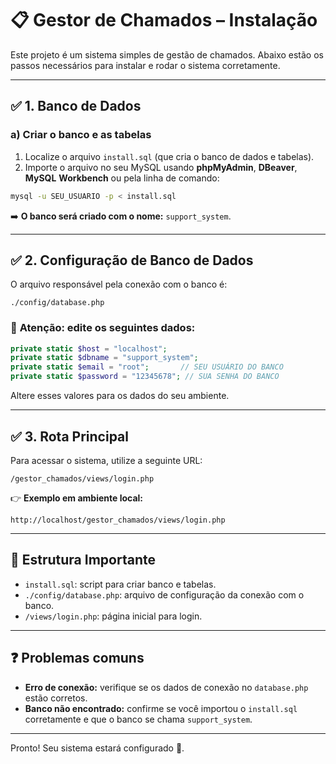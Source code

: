 
# 📋 Gestor de Chamados – Instalação

Este projeto é um sistema simples de gestão de chamados. Abaixo estão os passos necessários para instalar e rodar o sistema corretamente.

---

## ✅ 1. Banco de Dados

### a) Criar o banco e as tabelas

1. Localize o arquivo `install.sql` (que cria o banco de dados e tabelas).
2. Importe o arquivo no seu MySQL usando **phpMyAdmin**, **DBeaver**, **MySQL** **Workbench** ou pela linha de comando:

```bash
mysql -u SEU_USUARIO -p < install.sql
```

➡️ **O banco será criado com o nome:** `support_system`.

---

## ✅ 2. Configuração de Banco de Dados

O arquivo responsável pela conexão com o banco é:

```
./config/database.php
```

### 🚨 **Atenção: edite os seguintes dados:**

```php
private static $host = "localhost";
private static $dbname = "support_system";
private static $email = "root";       // SEU USUÁRIO DO BANCO
private static $password = "12345678"; // SUA SENHA DO BANCO
```

Altere esses valores para os dados do seu ambiente.

---

## ✅ 3. Rota Principal

Para acessar o sistema, utilize a seguinte URL:

```
/gestor_chamados/views/login.php
```

👉 **Exemplo em ambiente local:**

```
http://localhost/gestor_chamados/views/login.php
```

---

## 📂 Estrutura Importante

- `install.sql`: script para criar banco e tabelas.
- `./config/database.php`: arquivo de configuração da conexão com o banco.
- `/views/login.php`: página inicial para login.

---

## ❓ Problemas comuns

- **Erro de conexão:** verifique se os dados de conexão no `database.php` estão corretos.
- **Banco não encontrado:** confirme se você importou o `install.sql` corretamente e que o banco se chama `support_system`.

---

Pronto! Seu sistema estará configurado 🎉.
